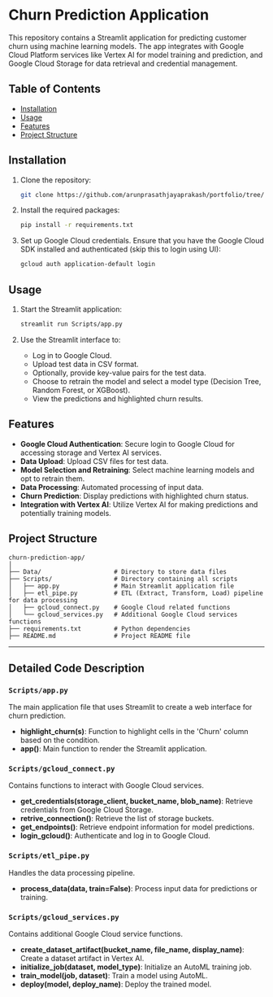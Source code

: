 # Churn Prediction Application

This repository contains a Streamlit application for predicting customer churn using machine learning models. The app integrates with Google Cloud Platform services like Vertex AI for model training and prediction, and Google Cloud Storage for data retrieval and credential management.

## Table of Contents

- [Installation](#installation)
- [Usage](#usage)
- [Features](#features)
- [Project Structure](#project-structure)

## Installation

1. Clone the repository:

    ```bash
    git clone https://github.com/arunprasathjayaprakash/portfolio/tree/b96aa2b5db63771b43d6cb519ae714a7c522e9f1/churn_prediction_gcp
    ```

2. Install the required packages:

    ```bash
    pip install -r requirements.txt
    ```

3. Set up Google Cloud credentials. Ensure that you have the Google Cloud SDK installed and authenticated (skip this to login using UI):

    ```bash
    gcloud auth application-default login
    ```

## Usage

1. Start the Streamlit application:

    ```bash
    streamlit run Scripts/app.py
    ```

2. Use the Streamlit interface to:
    - Log in to Google Cloud.
    - Upload test data in CSV format.
    - Optionally, provide key-value pairs for the test data.
    - Choose to retrain the model and select a model type (Decision Tree, Random Forest, or XGBoost).
    - View the predictions and highlighted churn results.

## Features

- **Google Cloud Authentication**: Secure login to Google Cloud for accessing storage and Vertex AI services.
- **Data Upload**: Upload CSV files for test data.
- **Model Selection and Retraining**: Select machine learning models and opt to retrain them.
- **Data Processing**: Automated processing of input data.
- **Churn Prediction**: Display predictions with highlighted churn status.
- **Integration with Vertex AI**: Utilize Vertex AI for making predictions and potentially training models.

## Project Structure

```
churn-prediction-app/
│
├── Data/                    # Directory to store data files
├── Scripts/                 # Directory containing all scripts
│   ├── app.py               # Main Streamlit application file
│   ├── etl_pipe.py          # ETL (Extract, Transform, Load) pipeline for data processing
│   ├── gcloud_connect.py    # Google Cloud related functions
│   └── gcloud_services.py   # Additional Google Cloud services functions
├── requirements.txt         # Python dependencies
├── README.md                # Project README file

```

---

## Detailed Code Description

### `Scripts/app.py`

The main application file that uses Streamlit to create a web interface for churn prediction.

- **highlight_churn(s)**: Function to highlight cells in the 'Churn' column based on the condition.
- **app()**: Main function to render the Streamlit application.

### `Scripts/gcloud_connect.py`

Contains functions to interact with Google Cloud services.

- **get_credentials(storage_client, bucket_name, blob_name)**: Retrieve credentials from Google Cloud Storage.
- **retrive_connection()**: Retrieve the list of storage buckets.
- **get_endpoints()**: Retrieve endpoint information for model predictions.
- **login_gcloud()**: Authenticate and log in to Google Cloud.

### `Scripts/etl_pipe.py`

Handles the data processing pipeline.

- **process_data(data, train=False)**: Process input data for predictions or training.

### `Scripts/gcloud_services.py`

Contains additional Google Cloud service functions.

- **create_dataset_artifact(bucket_name, file_name, display_name)**: Create a dataset artifact in Vertex AI.
- **initialize_job(dataset, model_type)**: Initialize an AutoML training job.
- **train_model(job, dataset)**: Train a model using AutoML.
- **deploy(model, deploy_name)**: Deploy the trained model.